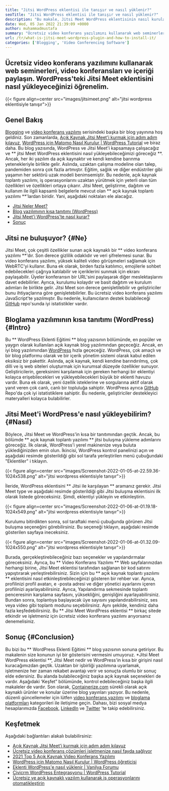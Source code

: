 ```yaml
---
title: "Jitsi WordPress eklentisi ile tanışır ve nasıl yüklenir?" 
seoTitle: "Jitsi WordPress eklentisi ile tanışır ve nasıl yüklenir?" 
description: "Bu makale, Jitsi Meet WordPress eklentisinin nasıl kurulacağına dair size rehberlik edecektir. Jitsi Meet, güçlü özelliklere sahip açık kaynaklı bir video konferans yazılımıdır." 
date: Wed, 05 Jan 2022 21:39:09 +0000
author: muhammadmustafa
summary: "Ücretsiz video konferans yazılımını kullanarak web seminerleri, video konferansları yapın ve içeriği paylaşın. WordPress'teki Jitsi Meet eklentisini nasıl yükleyeceğinizi öğrenelim." 
url: /tr/what-is-jitsi-meet-wordpress-plugin-and-how-to-install-it/
categories: ['Blogging', 'Video Conferencing Software']
---
```


## Ücretsiz video konferans yazılımını kullanarak web seminerleri, video konferansları ve içeriği paylaşın. WordPress'teki Jitsi Meet eklentisini nasıl yükleyeceğinizi öğrenelim.

{{< figure align=center src="images/jitsimeet.png" alt="jitsi wordpress eklentisiyle tanışır">}}


## Genel Bakış
[Blogging][1] ve [video konferans yazılımı][2] serisindeki başka bir blog yayınına hoş geldiniz. Son zamanlarda, [Açık Kaynak Jitsi Meet'i kurmak için adım adım kılavuz][3], [WordPress için Matomo Nasıl Kurulur | WordPress Tutorial][4] ve biraz daha. Bu blog yazısında, WordPress ve Jitsi Meet'i kapsamaya çalışacağız ve ** jitsi Meet WordPress eklentisini nasıl yükleyebileceğimizi göreceğiz **. Ancak, her iki yazılım da açık kaynaktır ve kendi kendine barınma yetenekleriyle birlikte gelir. Aslında, uzaktan çalışma modeline olan talep, pandemiden sonra çok fazla artmıştır. Eğitim, sağlık ve diğer endüstriler gibi yaşamın her sektörü uzak modeli benimsemiştir.
Bu nedenle, açık kaynak toplantı yazılımı, iş operasyonlarını uzaktan yürütmek için yeterli olan tüm özellikleri ve özellikleri ortaya çıkarır. Jitsi Meet, geliştirme, dağıtım ve kullanım ile ilgili kapsamlı belgelerle mevcut olan ** açık kaynak toplantı yazılımı **'lardan biridir. Yani, aşağıdaki noktaları ele alacağız.
  * [Jitsi Neler Meet?][5]
  * [Blog yazılımının kısa tanıtımı (WordPress)][6]
  * [Jitsi Meet'i WordPress'te nasıl kurar?][7]
  * [Sonuç][8]

## Jitsi ne buluşuyor? {#Ne}
Jitsi Meet, çok çeşitli özellikler sunan açık kaynaklı bir ** video konferans yazılımı **'dır. Son derece gizlilik odaklıdır ve veri şifrelemesi sunar. Bu video konferans yazılımı, yüksek kaliteli video görüşmeleri sağlamak için WebRTC'yi kullanır. Buna ek olarak, birden fazla katılımcı, emojilerle sohbet edebilecekleri çağrıya katılabilir ve içeriklerini sunmak için ekranı paylaşabilir. Üyeler konferansın bir URL'sini paylaşarak diğer meslektaşlarını davet edebilirler. Ayrıca, kurulumu kolaydır ve basit dağıtım ve kurulum adımları ile birlikte gelir. Jitsi Meet son derece genişletilebilir ve geliştiriciler bunu ihtiyaçlarına göre genişletebilirler. Bu ücretsiz video konferans yazılımı JavaScript'te yazılmıştır. Bu nedenle, kullanıcıların destek bulabileceği [GitHub][9] repo'sunda iyi istatistikler vardır.

## Bloglama yazılımının kısa tanıtımı (WordPress) {#Intro}
Bu ** WordPress Eklenti Eğitimi ** blog yazısının bölümünde, en popüler ve yaygın olarak kullanılan açık kaynak blog yazılımından geçeceğiz. Ancak, en iyi blog yazılımından [WordPress][10] hızla geçeceğiz. WordPress, çok amaçlı ve bir blog platformu olarak ve bir içerik yönetim sistemi olarak kabul edilen eksiksiz bir pakettir. Aslında, açık kaynak, kendi kendine barındırılmış, çok dilli ve iş web siteleri oluşturmak için kurumsal düzeyde özellikler sunuyor. Geliştiricilerin, gereksinimi karşılamak için gereken herhangi bir eklentiyi kolayca erişebilecekleri ve yükleyebilecekleri büyük bir eklenti havuzu vardır. Buna ek olarak, yeni özellik isteklerine ve sorgularına aktif olarak yanıt veren çok canlı, canlı bir topluluğa sahiptir. WordPress ayrıca [GitHub][11] Repo'da çok iyi istatistiklere sahiptir. Bu nedenle, geliştiriciler destekleyici materyalleri kolayca bulabilirler.

## Jitsi Meet'i WordPress'e nasıl yükleyebilirim? {#Nasıl}
Böylece, Jitsi Meet ve WordPress'in kısa bir tanıtımından geçtik. Ancak, bu bölümde ** açık kaynak toplantı yazılımı ** jitsi buluşma yükleme adımlarını göreceğiz.
İlk olarak, WordPress'i yerel makinenize veya buluta yüklediğinizden emin olun.
İkincisi, WordPress kontrol panelinizi açın ve aşağıdaki resimde gösterildiği gibi sol tarafa yerleştirilen menü çubuğundaki "Eklentiler" i tıklayın.

{{< figure align=center src="images/Screenshot-2022-01-05-at-22.59.36-1024x538.png" alt="jitsi wordpress eklentisiyle tanışır">}}

İleride, WordPress eklentisini ** Jitsi ile karşılayan ** aramanız gerekir. Jitsi Meet type ve aşağıdaki resimde gösterildiği gibi Jitsi buluşma eklentisini ilk olarak listede göreceksiniz. Şimdi, eklentiyi yükleyin ve etkinleştirin.

{{< figure align=center src="images/Screenshot-2022-01-06-at-01.19.18-1024x549.png" alt="jitsi wordpress eklentisiyle tanışır">}}

Kurulumu bitirdikten sonra, sol taraftaki menü çubuğunda görünen Jitsi buluşma seçeneğini görebilirsiniz. Bu seçeneği tıklayın, aşağıdaki resimde gösterilen sayfaya ineceksiniz.

{{< figure align=center src="images/Screenshot-2022-01-06-at-01.32.09-1024x550.png" alt="jitsi wordpress eklentisiyle tanışır">}}

Burada, gerçekleştirebileceğiniz bazı seçenekler ve yapılandırmalar göreceksiniz. Ayrıca, bu ** Video Konferans Yazılımı ** Web sayfalarınızdan herhangi birine, Jitsi Meet eklentisi tarafından sağlanan bir kod satırını yapıştırarak yerleştirebilirsiniz. Sizin için bu ** açık kaynak toplantı yazılımı ** eklentisini nasıl etkinleştirebileceğinizi gösteren bir rehber var. Ayrıca, profilinizi profil avatarı, e -posta adresi ve diğer yönetici ayarlarını içeren profilinizi ayarlayabilirsiniz. Ayrıca, Yapılandırma sekmesinde toplantı penceresinin karşılama sayfasını, yüksekliğini, genişliğini ayarlayabilirsiniz. Bundan sonra, toplantıya başlayacak üye sayısını yapılandırabilirsiniz, ses veya video gibi toplantı modunu seçebilirsiniz.
Aynı şekilde, kendiniz daha fazla keşfedebilirsiniz. Bu ** Jitsi Meet WordPress eklentisi ** birkaç sitede etkindir ve işletmeniz için ücretsiz video konferans yazılımı arıyorsanız denemelisiniz.

## Sonuç {#Conclusion}
Bu bizi bu ** WordPress Eklenti Eğitimi ** blog yazısının sonuna getiriyor. Bu makalenin size konunun iyi bir gösterisini vermesini umuyoruz. *Jitsi Meet WordPress eklentisi **, Jitsi Meet nedir ve WordPress'in kısa bir girişini nasıl kuracağımızdan geçtik. Uzaktan bir işbirliği yazılımına uyarlamak, işletmenize her zaman rekabet avantajı verir ve sonuçta olumlu bir sonuç elde edersiniz. Bu alanda bulabileceğiniz başka açık kaynak seçenekleri de vardır. Aşağıdaki ‘Keşfet” bölümünde, kontrol edebileceğiniz başka ilgili makaleler de vardır.
Son olarak, [Containerize.com][12] sürekli olarak açık kaynaklı ürünler ve konular üzerine blog yayınları yazıyor. Bu nedenle, düzenli güncellemeler için lütfen [video konferans yazılımı][13] ve [bloglama platformları][14] kategorileri ile iletişime geçin. Dahası, bizi sosyal medya hesaplarımızda [Facebook][15], [LinkedIn][16] ve [Twitter][17] 'te takip edebilirsiniz.

## Keşfetmek
Aşağıdaki bağlantıları alakalı bulabilirsiniz:
  * [Açık Kaynak Jitsi Meet'i kurmak için adım adım kılavuz][3]
  * [Ücretsiz video konferans çözümleri işletmenize nasıl fayda sağlıyor][18]
  * [2021 Top 5 Açık Kaynak Video Konferans Yazılımı][19]
  * [WordPress için Matomo Nasıl Kurulur | WordPress öğreticisi][20]
  * [Eklenti WordPress'e nasıl yüklenir | Vanilya Forumu][21]
  * [Civicrm WordPress Entegrasyonu | WordPress Tutorial][22]
  * [Ücretsiz ve açık kaynaklı yazılım kullanarak iş operasyonlarını otomatikleştirin][23]

  
[1]: https://blog.containerize.com/category/blogging/
[2]: https://blog.containerize.com/category/video-conferencing-software/
[3]: https://blog.containerize.com/video-conferencing-software/how-to-set-up-open-source-jitsi-meet/
[4]: http://how%20to%20install%20matomo%20for%20wordpress%20%7C%20wordpress%20tutorial/
[5]: #what
[6]: #intro
[7]: #how
[8]: #Conclusion
[9]: https://github.com/jitsi/jitsi-meet
[10]: https://products.containerize.com/blogging/wordpress/
[11]: https://github.com/wordpress/
[12]: https://www.containerize.com/
[13]: https://products.containerize.com/video-conferencing/
[14]: https://products.containerize.com/blogging/
[15]: https://web.facebook.com/containerize
[16]: https://www.linkedin.com/company/containerize/
[17]: https://twitter.com/containerize_co
[18]: https://blog.containerize.com/
[19]: https://blog.containerize.com/video-conferencing-software/top-5-open-source-video-conferencing-software-of-2021/
[20]: #
[21]: https://blog.containerize.com/blogging/how-to-a-install-plugin-in-wordpress-vanilla-forum/
[22]: https://blog.containerize.com/blogging/civicrm-wordpress-integration-wordpress-tutorial/
[23]: https://blog.containerize.com/blogging/automate-business-operations-using-open-source-software/

